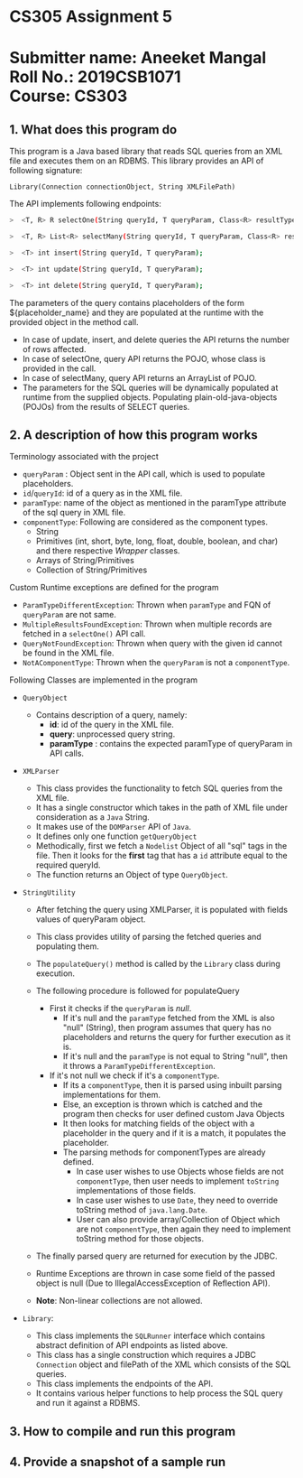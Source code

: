 # CS305 Assignment 5
Submitter name: Aneeket Mangal\
Roll No.: 2019CSB1071\
Course:  CS303
===========================================
## 1. What does this program do
This program is a Java based library that reads SQL queries from an XML file and executes them on an RDBMS.
This library provides an API of following signature:
   ```
   Library(Connection connectionObject, String XMLFilePath)
   ```
The API implements following endpoints:
```bash
>  <T, R> R selectOne(String queryId, T queryParam, Class<R> resultType);
```

```bash
>  <T, R> List<R> selectMany(String queryId, T queryParam, Class<R> resultType);
```

```bash
>  <T> int insert(String queryId, T queryParam);
```
```bash
>  <T> int update(String queryId, T queryParam);
```
```bash
>  <T> int delete(String queryId, T queryParam);
```
The parameters of the query contains placeholders of the form ${placeholder_name} and they are populated
at the runtime with the provided object in the method call.
* In case of update, insert, and delete queries the API returns the number of rows affected.
* In case of selectOne, query API returns the POJO, whose class is provided in the call.
* In case of selectMany, query API returns an ArrayList of POJO.
* The parameters for the SQL queries will be dynamically populated at runtime from the supplied objects.
Populating plain-old-java-objects (POJOs) from the results of SELECT queries.

## 2. A description of how this program works
Terminology associated with the project
* ```queryParam``` : Object sent in the API call, which is used to populate placeholders.
* ```id```/```queryId```: id of a query as in the XML file.
* ```paramType```: name of the object as mentioned in the paramType attribute of the sql query in XML file.
* ```componentType```: Following are considered as the component types.
  * String
  * Primitives (int, short, byte, long, float, double, boolean, and char) and there respective *Wrapper* classes.
  * Arrays of String/Primitives
  * Collection of String/Primitives



Custom Runtime exceptions are defined for the program
* ```ParamTypeDifferentException```: Thrown when ```paramType``` and FQN of ```queryParam``` are not same.
* ```MultipleResultsFoundException```: Thrown when multiple records are fetched in a ```selectOne()``` API call.
* ```QueryNotFoundException```: Thrown when query with the given id cannot be found in the XML file.
* ```NotAComponentType```: Thrown when the ```queryParam``` is not a ```componentType```.



Following Classes are implemented in the program
* ```QueryObject```
  * Contains description of a query, namely:
    * **id**: id of the query in the XML file.
    * **query**: unprocessed query string.
    * **paramType** : contains the expected paramType of queryParam in API calls.
  


* ```XMLParser```
  * This class provides the functionality to fetch SQL queries from the XML file.
  * It has a single constructor which takes in the path of XML file under consideration as a ```Java``` String.
  * It makes use of the ```DOMParser``` API of ```Java```.
  * It defines only one function ```getQueryObject```
  * Methodically, first we fetch a ```Nodelist``` Object of all "sql" tags in the file. Then it looks for the **first** tag that has a ```id``` attribute equal to the required queryId.
  * The function returns an Object of type ```QueryObject```.




* ```StringUtility```
  * After fetching the query using XMLParser, it is populated with fields values of queryParam object.
  * This class provides utility of parsing the fetched queries and populating them.
  * The ```populateQuery()``` method is called by the ```Library``` class during execution.
  * The following procedure is followed for populateQuery
    * First it checks if the ```queryParam``` is *null*.
      * If it's null and the ```paramType``` fetched from the XML is also "null" (String), then program assumes that query has no placeholders and returns the query for further execution as it is.
      * If it's null and the ```paramType``` is not equal to String "null", then it throws a ```ParamTypeDifferentException```.
    * If it's not null we check if it's a ```componentType```.
      * If its a ```componentType```, then it is parsed using inbuilt parsing implementations for them.
      * Else, an exception is thrown which is catched and the program then checks for user defined custom Java Objects
      * It then looks for matching fields of the object with a placeholder in the query and if it is a match, it populates the placeholder.
      * The parsing methods for componentTypes are already defined.
        * In case user wishes to use Objects whose fields are not ```componentType```, then user needs to implement ```toString``` implementations of those fields.
        * In case user wishes to use ```Date```, they need to override toString method of ```java.lang.Date```.
        * User can also provide array/Collection of Object which are not ```componentType```, then again they need to implement toString method for those objects.
  * The finally parsed query are returned for execution by the JDBC.
  * Runtime Exceptions are thrown in case some field of the passed object is null (Due to IllegalAccessException of Reflection API).

  * **Note**: Non-linear collections are not allowed.

* ```Library```: 
  * This class implements the ```SQLRunner``` interface which contains abstract definition of API endpoints as listed above.
  * This class has a single construction which requires a JDBC ```Connection``` object and filePath of the XML which consists of the SQL queries.
  * This class implements the endpoints of the API. 
  * It contains various helper functions to help process the SQL query and run it against a RDBMS. 
  

## 3. How to compile and run this program

## 4. Provide a snapshot of a sample run



